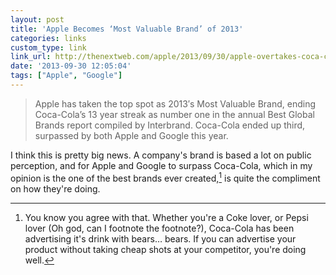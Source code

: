 ```yaml
---
layout: post
title: 'Apple Becomes ‘Most Valuable Brand’ of 2013'
categories: links
custom_type: link
link_url: http://thenextweb.com/apple/2013/09/30/apple-overtakes-coca-cola-to-become-most-valuable-brand-of-2013/
date: '2013-09-30 12:05:04'
tags: ["Apple", "Google"]
---
```

>Apple has taken the top spot as 2013′s Most Valuable Brand, ending Coca-Cola’s 13 year streak as number one in the annual Best Global Brands report compiled by Interbrand. Coca-Cola ended up third, surpassed by both Apple and Google this year.

I think this is pretty big news. A company's brand is based a lot on public perception, and for Apple and Google to surpass Coca-Cola, which in my opinion is the one of the best brands ever created,[^1] is quite the compliment on how they're doing.

[^1]: You know you agree with that. Whether you're a Coke lover, or Pepsi lover (Oh god, can I footnote the footnote?), Coca-Cola has been advertising it's drink with bears… bears. If you can advertise your product without taking cheap shots at your competitor, you're doing well.
